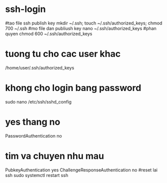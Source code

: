 # ssh-login
#tao file ssh publish key
mkdir ~/.ssh; touch ~/.ssh/authorized_keys; chmod 700 ~/.ssh
#mo file dan publiush key
nano ~/.ssh/authorized_keys
#phan quyen
chmod 600 ~/.ssh/authorized_keys
# tuong tu cho cac user khac
/home/user/.ssh/authorized_keys
# khong cho login bang password
sudo nano /etc/ssh/sshd_config
# yes thang no
PasswordAuthentication no
# tim va chuyen nhu mau
PubkeyAuthentication yes
ChallengeResponseAuthentication no
#reset lai ssh
sudo systemctl restart ssh
